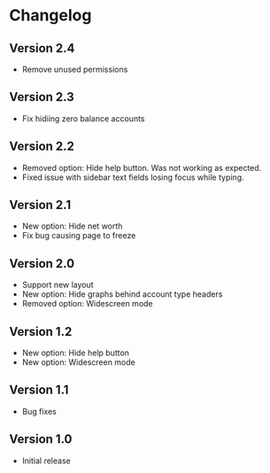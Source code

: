 Changelog
=========

Version 2.4
-----------

* Remove unused permissions

Version 2.3
-----------

* Fix hidiing zero balance accounts

Version 2.2
-----------

* Removed option: Hide help button. Was not working as expected.
* Fixed issue with sidebar text fields losing focus while typing.

Version 2.1
-----------

* New option: Hide net worth
* Fix bug causing page to freeze

Version 2.0
-----------

* Support new layout
* New option: Hide graphs behind account type headers
* Removed option: Widescreen mode

Version 1.2
-----------

* New option: Hide help button
* New option: Widescreen mode

Version 1.1
-----------

 * Bug fixes

Version 1.0
-----------

 * Initial release
